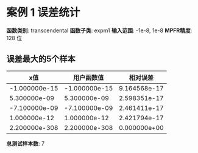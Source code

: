 # 案例 1 误差统计

**函数类别**: transcendental
**函数子类**: expm1
**输入范围**: -1e-8, 1e-8
**MPFR精度**: 128 位

## 误差最大的5个样本

| x值 | 用户函数值 | 相对误差 |
|-----|-----------|----------|
| -1.000000e-15 | -1.000000e-15 | 9.164568e-17 |
| 5.300000e-09 | 5.300000e-09 | 2.598351e-17 |
| -7.100000e-09 | -7.100000e-09 | 2.461411e-17 |
| 1.000000e-12 | 1.000000e-12 | 2.421794e-17 |
| 2.200000e-308 | 2.200000e-308 | 0.000000e+00 |

**总测试样本数**: 7

